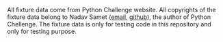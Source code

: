 All fixture data come from Python Challenge website. All copyrights of the
fixture data belong to Nadav Samet ([email](mailto:thesamet@gmail.com),
[github](https://github.com/thesamet)), the author of Python Chellenge. The
fixture data is only for testing code in this repository and only for testing
purpose.
